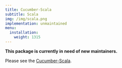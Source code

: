 ```yaml
---
title: Cucumber-Scala
subtitle: Scala
img: /img/scala.png
implementation: unmaintained
menu:
  installation:
    weight: 1315
---
```


**This package is currently in need of new maintainers.**

Please see the [Cucumber-Scala](https://github.com/cucumber/cucumber-jvm-scala).
